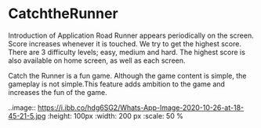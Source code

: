 # CatchtheRunner
Introduction of Application Road Runner appears periodically on the screen. Score increases whenever it is touched. We try to get the highest score. There are 3 difficulty levels; easy, medium and hard. The highest score is also available on home screen, as well as each screen.

Catch the Runner is a fun game. Although the game content is simple, the gameplay is not simple.This feature adds ambition to the game and increases the fun of the game.

..image:: https://i.ibb.co/hdg6SG2/Whats-App-Image-2020-10-26-at-18-45-21-5.jpg
   :height: 100px
   :width: 200 px
   :scale: 50 %
